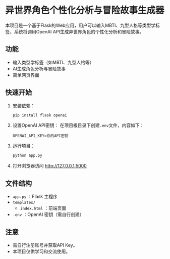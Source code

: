 # 异世界角色个性化分析与冒险故事生成器

本项目是一个基于Flask的Web应用，用户可以输入MBTI、九型人格等类型学标签，系统将调用OpenAI API生成异世界角色的个性化分析和冒险故事。

## 功能
- 输入类型学标签（如MBTI、九型人格等）
- AI生成角色分析与冒险故事
- 简单网页界面

## 快速开始
1. 安装依赖：
   ```bash
   pip install flask openai
   ```
2. 设置OpenAI API密钥：
   在项目根目录下创建`.env`文件，内容如下：
   ```env
   OPENAI_API_KEY=你的API密钥
   ```
3. 运行项目：
   ```bash
   python app.py
   ```
4. 打开浏览器访问 http://127.0.0.1:5000

## 文件结构

- `app.py`         ：Flask 主程序
- `templates/`     
  - `index.html`   ：前端页面
- `.env`           ：OpenAI 密钥（需自行创建）


## 注意
- 需自行注册账号并获取API Key。
- 本项目仅供学习和交流使用。

